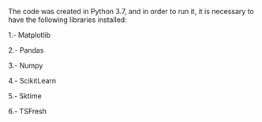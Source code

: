 The code was created in Python 3.7, and in order to run it, it is necessary to have the following libraries installed:

1.- Matplotlib

2.- Pandas

3.- Numpy

4.- ScikitLearn

5.- Sktime

6.- TSFresh
